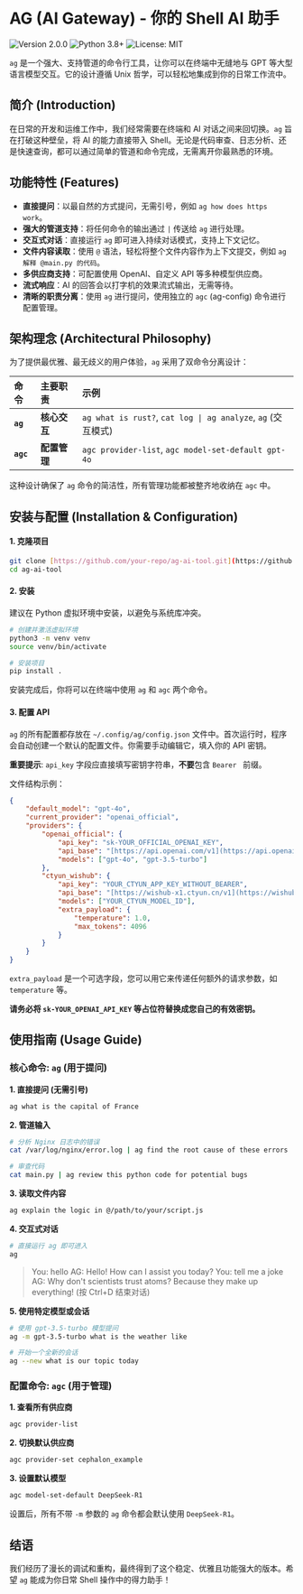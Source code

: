 # AG (AI Gateway) - 你的 Shell AI 助手

![Version 2.0.0](https://img.shields.io/badge/version-2.0.0-blue.svg)
![Python 3.8+](https://img.shields.io/badge/python-3.8+-blue.svg)
![License: MIT](https://img.shields.io/badge/License-MIT-yellow.svg)

`ag` 是一个强大、支持管道的命令行工具，让你可以在终端中无缝地与 GPT 等大型语言模型交互。它的设计遵循 Unix 哲学，可以轻松地集成到你的日常工作流中。

## 简介 (Introduction)

在日常的开发和运维工作中，我们经常需要在终端和 AI 对话之间来回切换。`ag` 旨在打破这种壁垒，将 AI 的能力直接带入 Shell。无论是代码审查、日志分析、还是快速查询，都可以通过简单的管道和命令完成，无需离开你最熟悉的环境。

## 功能特性 (Features)

- **直接提问**：以最自然的方式提问，无需引号，例如 `ag how does https work`。
- **强大的管道支持**：将任何命令的输出通过 `|` 传送给 `ag` 进行处理。
- **交互式对话**：直接运行 `ag` 即可进入持续对话模式，支持上下文记忆。
- **文件内容读取**：使用 `@` 语法，轻松将整个文件内容作为上下文提交，例如 `ag 解释 @main.py 的代码`。
- **多供应商支持**：可配置使用 OpenAI、自定义 API 等多种模型供应商。
- **流式响应**：AI 的回答会以打字机的效果流式输出，无需等待。
- **清晰的职责分离**：使用 `ag` 进行提问，使用独立的 `agc` (ag-config) 命令进行配置管理。

## 架构理念 (Architectural Philosophy)

为了提供最优雅、最无歧义的用户体验，`ag` 采用了双命令分离设计：

| 命令 | 主要职责 | 示例 |
| :--- | :--- | :--- |
| **`ag`** | **核心交互** | `ag what is rust?`, `cat log \| ag analyze`, `ag` (交互模式) |
| **`agc`** | **配置管理** | `agc provider-list`, `agc model-set-default gpt-4o` |

这种设计确保了 `ag` 命令的简洁性，所有管理功能都被整齐地收纳在 `agc` 中。

## 安装与配置 (Installation & Configuration)

#### 1. 克隆项目
```bash
git clone [https://github.com/your-repo/ag-ai-tool.git](https://github.com/utmux/ag-ai-tool.git) # 请替换成您的仓库地址
cd ag-ai-tool
```

#### 2. 安装
建议在 Python 虚拟环境中安装，以避免与系统库冲突。
```bash
# 创建并激活虚拟环境
python3 -m venv venv
source venv/bin/activate

# 安装项目
pip install .
```
安装完成后，你将可以在终端中使用 `ag` 和 `agc` 两个命令。

#### 3. 配置 API
`ag` 的所有配置都存放在 `~/.config/ag/config.json` 文件中。首次运行时，程序会自动创建一个默认的配置文件。你需要手动编辑它，填入你的 API 密钥。

**重要提示**: `api_key` 字段应直接填写密钥字符串，**不要**包含 `Bearer ` 前缀。

文件结构示例：
```json
{
    "default_model": "gpt-4o",
    "current_provider": "openai_official",
    "providers": {
        "openai_official": {
            "api_key": "sk-YOUR_OFFICIAL_OPENAI_KEY",
            "api_base": "[https://api.openai.com/v1](https://api.openai.com/v1)",
            "models": ["gpt-4o", "gpt-3.5-turbo"]
        },
        "ctyun_wishub": {
            "api_key": "YOUR_CTYUN_APP_KEY_WITHOUT_BEARER",
            "api_base": "[https://wishub-x1.ctyun.cn/v1](https://wishub-x1.ctyun.cn/v1)",
            "models": ["YOUR_CTYUN_MODEL_ID"],
            "extra_payload": {
                "temperature": 1.0,
                "max_tokens": 4096
            }
        }
    }
}
```
`extra_payload` 是一个可选字段，您可以用它来传递任何额外的请求参数，如 `temperature` 等。

**请务必将 `sk-YOUR_OPENAI_API_KEY` 等占位符替换成您自己的有效密钥。**

## 使用指南 (Usage Guide)

### 核心命令: `ag` (用于提问)

**1. 直接提问 (无需引号)**
```bash
ag what is the capital of France
```

**2. 管道输入**
```bash
# 分析 Nginx 日志中的错误
cat /var/log/nginx/error.log | ag find the root cause of these errors

# 审查代码
cat main.py | ag review this python code for potential bugs
```

**3. 读取文件内容**
```bash
ag explain the logic in @/path/to/your/script.js
```

**4. 交互式对话**
```bash
# 直接运行 ag 即可进入
ag
```
> You: hello
> AG: Hello! How can I assist you today?
> You: tell me a joke
> AG: Why don't scientists trust atoms? Because they make up everything!
> (按 Ctrl+D 结束对话)

**5. 使用特定模型或会话**
```bash
# 使用 gpt-3.5-turbo 模型提问
ag -m gpt-3.5-turbo what is the weather like

# 开始一个全新的会话
ag --new what is our topic today
```

### 配置命令: `agc` (用于管理)

**1. 查看所有供应商**
```bash
agc provider-list
```

**2. 切换默认供应商**
```bash
agc provider-set cephalon_example
```

**3. 设置默认模型**
```bash
agc model-set-default DeepSeek-R1
```
设置后，所有不带 `-m` 参数的 `ag` 命令都会默认使用 `DeepSeek-R1`。

## 结语

我们经历了漫长的调试和重构，最终得到了这个稳定、优雅且功能强大的版本。希望 `ag` 能成为你日常 Shell 操作中的得力助手！
